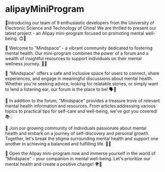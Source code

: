 # alipayMiniProgram
 
👋Introducing our team of 9 enthusiastic developers from the University of Electronic Science and Technology of China! We are thrilled to present our latest project - an Alipay mini-program focused on promoting mental well-being. 😊🌟

🌈 Welcome to "Mindspace" - a vibrant community dedicated to fostering mental health. Our mini-program combines the power of a forum and a wealth of insightful resources to support individuals on their mental wellness journey. 💬💪

🌟 "Mindspace" offers a safe and inclusive space for users to connect, share experiences, and engage in meaningful discussions about mental health. Whether you're seeking advice, looking for relatable stories, or simply want to lend a listening ear, our forum is the place to be! 🗣️💭

🌻 In addition to the forum, "Mindspace" provides a treasure trove of relevant mental health information and resources. From articles addressing various topics to practical tips for self-care and well-being, we've got you covered! 📚💡

🌟 Join our growing community of individuals passionate about mental health and embark on a journey of self-discovery and personal growth. Together, let's break the stigma surrounding mental health and support one another in achieving a balanced and fulfilling life. 💚🤝

🌈 Open the Alipay mini-program now and immerse yourself in the world of "Mindspace" - your companion in mental well-being. Let's prioritize our mental health and create a positive change! 🌍💙 
